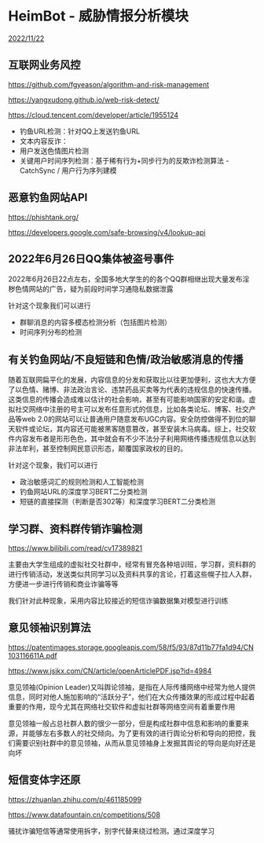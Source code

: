# HeimBot - 威胁情报分析模块

<u>2022/11/22</u>

## 互联网业务风控

https://github.com/fgyeason/algorithm-and-risk-management



https://yangxudong.github.io/web-risk-detect/

https://cloud.tencent.com/developer/article/1955124



- 钓鱼URL检测：针对QQ上发送钓鱼URL
- 文本内容反诈：
- 用户发送色情图片检测
- 关键用户时间序列检测：基于稀有行为+同步行为的反欺诈检测算法 - CatchSync / 用户行为序列建模



## 恶意钓鱼网站API

https://phishtank.org/

https://developers.google.com/safe-browsing/v4/lookup-api



## 2022年6月26日QQ集体被盗号事件

2022年6月26日22点左右，全国多地大学生的的各个QQ群相继出现大量发布淫秽色情网站的广告，疑为前段时间学习通隐私数据泄露

针对这个现象我们可以进行

- 群聊消息的内容多模态检测分析（包括图片检测）
- 时间序列分布的检测



## 有关钓鱼网站/不良短链和色情/政治敏感消息的传播

随着互联网扁平化的发展，内容信息的分发和获取比以往更加便利，这也大大方便了以色情、赌博、非法政治言论、违禁药品买卖等为代表的违规信息的快速传播。这类信息的传播会造成难以估计的社会影响，甚至有可能影响国家的安定和谐。虚拟社交网络中注册的号主可以发布任意形式的信息，比如各类论坛、博客、社交产品等web 2.0的网站可以让普通用户随意发布UGC内容。安全防控做得不到位的聊天软件或论坛，其内容还可能被黑客随意篡改，甚至安装木马病毒。综上，社交软件内容发布者是形形色色，其中就会有不少不法分子利用网络传播违规信息以达到非法牟利，甚至控制网民意识形态，颠覆国家政权的目的。

针对这个现象，我们可以进行

- 政治敏感词汇的规则检测和人工智能检测
- 钓鱼网站URL的深度学习BERT二分类检测
- 短链的直接探测（判断是否302等）和深度学习BERT二分类检测



## 学习群、资料群传销诈骗检测

https://www.bilibili.com/read/cv17389821

主要由大学生组成的虚拟社交社群中，经常有冒充各种培训班，学习群，资料群的进行传销活动，发送类似共同学习以及资料共享的言论，打着这些幌子拉人入群，方便进一步进行传销和商业诈骗等等

我们针对此种现象，采用内容比较接近的短信诈骗数据集对模型进行训练



## 意见领袖识别算法

https://patentimages.storage.googleapis.com/58/f5/93/87d11b77fa1d94/CN103116611A.pdf

https://www.jsjkx.com/CN/article/openArticlePDF.jsp?id=4984

意见领袖(Opinion Leader)又叫舆论领袖，是指在人际传播网络中经常为他人提供信息，同时对他人施加影响的“活跃分子”，他们在大众传播效果的形成过程中起着重要的作用，现今尤其在网络社交软件和虚拟社群等网络空间有着重要作用

意见领袖一般占总社群人数的很少一部分，但是构成社群中信息和影响的重要来源，并能够左右多数人的社交倾向。为了更有效的进行舆论分析和导向的把控，我们需要识别社群中的意见领袖，从而从意见领袖身上发掘其舆论的导向是向好还是向坏



## 短信变体字还原

https://zhuanlan.zhihu.com/p/461185099

https://www.datafountain.cn/competitions/508

骚扰诈骗短信等通常使用拆字，别字代替来绕过检测。通过深度学习